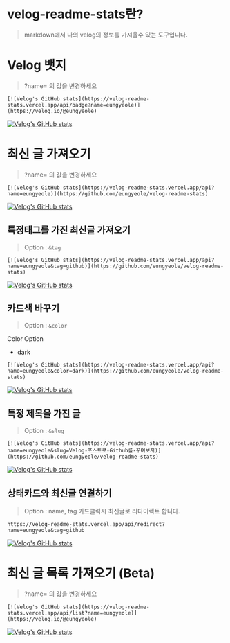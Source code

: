 # velog-readme-stats란?
> markdown에서 나의 velog의 정보를 가져올수 있는 도구입니다.

# Velog 뱃지
> ?name= 의 값을 변경하세요
```
[![Velog's GitHub stats](https://velog-readme-stats.vercel.app/api/badge?name=eungyeole)](https://velog.io/@eungyeole) 
```
[![Velog's GitHub stats](https://velog-readme-stats.vercel.app/api/badge?name=dksduddnr33)](https://velog.io/@dksduddnr33) 


# 최신 글 가져오기
> ?name= 의 값을 변경하세요
```
[![Velog's GitHub stats](https://velog-readme-stats.vercel.app/api?name=eungyeole)](https://github.com/eungyeole/velog-readme-stats)
```

[![Velog's GitHub stats](https://velog-readme-stats.vercel.app/api?name=dksduddnr33)](https://github.com/dksduddnr33/velog-readme-stats)

## 특정태그를 가진 최신글 가져오기
> Option : ```&tag```
```
[![Velog's GitHub stats](https://velog-readme-stats.vercel.app/api?name=eungyeole&tag=github)](https://github.com/eungyeole/velog-readme-stats)
```
[![Velog's GitHub stats](https://velog-readme-stats.vercel.app/api?name=dksduddnr33&tag=github)](https://github.com/dksduddnr33/velog-readme-stats)

## 카드색 바꾸기
> Option : ```&color```

Color Option 
* dark
```
[![Velog's GitHub stats](https://velog-readme-stats.vercel.app/api?name=eungyeole&color=dark)](https://github.com/eungyeole/velog-readme-stats)
```
[![Velog's GitHub stats](https://velog-readme-stats.vercel.app/api?name=dksduddnr33&color=dark)](https://github.com/dksduddnr33/velog-readme-stats)

## 특정 제목을 가진 글 
> Option : ```&slug```

```
[![Velog's GitHub stats](https://velog-readme-stats.vercel.app/api?name=eungyeole&slug=Velog-포스트로-Github를-꾸며보자)](https://github.com/eungyeole/velog-readme-stats)
```
[![Velog's GitHub stats](https://velog-readme-stats.vercel.app/api?name=dksduddnr33&slug=Velog-포스트로-Github를-꾸며보자)](https://github.com/dksduddnr33/velog-readme-stats)


## 상태카드와 최신글 연결하기
> Option : name, tag 
카드클릭시 최신글로 리다이렉트 합니다.

```
https://velog-readme-stats.vercel.app/api/redirect?name=eungyeole&tag=github
```

[![Velog's GitHub stats](https://velog-readme-stats.vercel.app/api?name=dksduddnr33)](https://velog-readme-stats.vercel.app/api/redirect?name=dksduddnr33) <!--&tag=github 삭제-->


# 최신 글 목록 가져오기 (Beta)
> ?name= 의 값을 변경하세요
```
[![Velog's GitHub stats](https://velog-readme-stats.vercel.app/api/list?name=eungyeole)](https://velog.io/@eungyeole) 
```
[![Velog's GitHub stats](https://velog-readme-stats.vercel.app/api/list?name=dksduddnr33)](https://velog.io/@dksduddnr33) 
